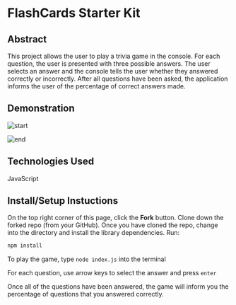 # FlashCards Starter Kit

## Abstract
This project allows the user to play a trivia game in the console. For each question, the user is presented with three possible answers. The user selects an answer and the console tells the user whether they answered correctly or incorrectly. After all questions have been asked, the application informs the user of the percentage of correct answers made.

## Demonstration

![start](https://media.giphy.com/media/wCpGQrW6PuObDla9s4/giphy.gif)

![end](https://media.giphy.com/media/oLHjgJiCqtUICSAYI7/giphy.gif)

## Technologies Used

JavaScript

## Install/Setup Instuctions
On the top right corner of this page, click the **Fork** button.
Clone down the forked repo (from your GitHub). 
Once you have cloned the repo, change into the directory and install the library dependencies. Run:

```bash
npm install
```

To play the game, type `node index.js` into the terminal

For each question, use arrow keys to select the answer and press `enter`

Once all of the questions have been answered, the game will inform you the percentage of questions that you answered correctly.